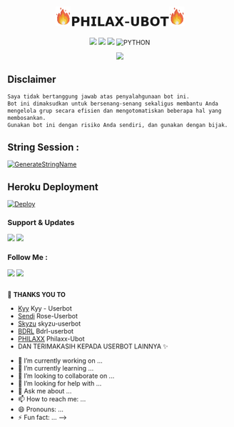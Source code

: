 <h1 align="center"><img src="./resources/extras/GeezFire.gif" width="35px">𝗣𝗛𝗜𝗟𝗔𝗫-𝗨𝗕𝗢𝗧<img src="./resources/extras/GeezFire.gif" width="35px"></h1>

<p align="center">
    <a href="https://github.com/Philaxx/Philaxx-Ubot/commits/Philax-Ubot"><img src="https://img.shields.io/github/last-commit/Philaxx/Philaxx-Ubot?color=ff0000&logo=github&logoColor=ffffff&style=for-the-badge" /></a>
    <a href="https://github.com/Philaxx/Philaxx-Ubot"> <img src="https://img.shields.io/github/repo-size/Philaxx/Philaxx-Ubot?logo=github&style=for-the-badge" /></a>
    <a href="https://pypi.org/project/Telethon/"><img src="https://img.shields.io/pypi/v/telethon?color=important&label=telethon&logo=python&logoColor=brightgreen&style=for-the-badge" /></a>
    <img alt="PYTHON" src="https://img.shields.io/badge/PYTHON-v3.9.6-purple?style=for-the-badge&logo=appveyor"/>
    </p>


<p align="center">
  <img src="https://telegra.ph/file/6ff3f7d3258d7a0b412e7.jpg">
</p>


## Disclaimer

```
Saya tidak bertanggung jawab atas penyalahgunaan bot ini.
Bot ini dimaksudkan untuk bersenang-senang sekaligus membantu Anda
mengelola grup secara efisien dan mengotomatiskan beberapa hal yang membosankan.
Gunakan bot ini dengan risiko Anda sendiri, dan gunakan dengan bijak.
```


## String Session :
[![GenerateStringName](https://img.shields.io/badge/repl.it-generateStringName-white)](https://replit.com/@rizkyhmdanii16/StringSession)


## Heroku Deployment
[![Deploy](https://www.herokucdn.com/deploy/button.svg)](https://heroku.com/deploy?template=https://github.com/Philaxx/Philaxx-Ubot)


### Support & Updates 
<a href="https://t.me/IDnyaPhilax"><img src="https://img.shields.io/badge/Join-Group%20Support-red.svg?style=for-the-badge&logo=Telegram"></a> <a href="https://t.me/Lodmlbb"><img src="https://img.shields.io/badge/Join-Updates%20Channel-white.svg?style=for-the-badge&logo=Telegram"></a>

### Follow Me :
<p align="left">
<a href="https://github.com/Philaxx"><img src="https://img.shields.io/badge/GitHub-Follow%20on%20GitHub-inactive.svg?logo=github"></a> <a href="https://instagram.com/kimi_nonawa_"><img src="https://img.shields.io/badge/Instagram-Follow%20on%20Instagram-important.svg?logo=instagram"></a>
</p>

##

🔰 **THANKS YOU TO**
*   [Kyy](https://github.com/muhammadrizky16/Kyy-Userbot)   Kyy - Userbot
*   [Sendi](https://github.com/SendiAp/Rose-Userbot)   Rose-Userbot
*   [Skyzu](https://github.com/Skyzu/skyzu-userbot)    skyzu-userbot
*   [BDRL](https://github.com/Yansaii/Bdrl-Uerbot)     Bdrl-userbot
*   [PHILAXX](https://github.com/Philaxx/Philax-Ubot)  Philaxx-Ubot
*   DAN TERIMAKASIH KEPADA USERBOT LAINNYA ✨

- 🔭 I’m currently working on ...
- 🌱 I’m currently learning ...
- 👯 I’m looking to collaborate on ...
- 🤔 I’m looking for help with ...
- 💬 Ask me about ...
- 📫 How to reach me: ...
- 😄 Pronouns: ...
- ⚡ Fun fact: ...
-->
